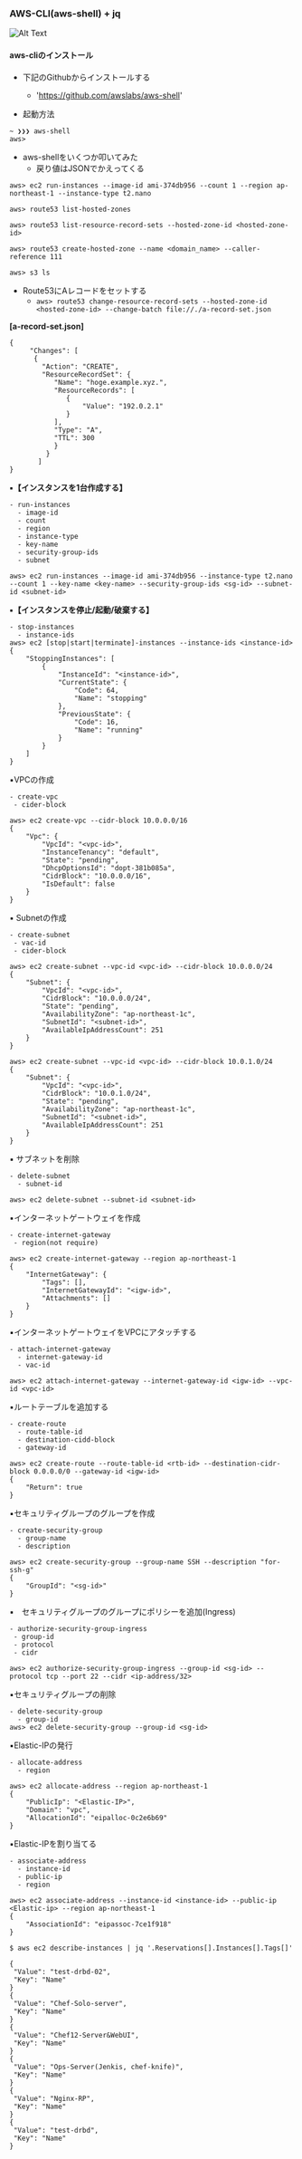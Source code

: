 ### AWS-CLI(aws-shell) + jq

![Alt Text](https://github.com/yhidetoshi/Pictures/raw/master/aws/aws-cli-image.png)

#### aws-cliのインストール
- 下記のGithubからインストールする
  - 'https://github.com/awslabs/aws-shell'


- 起動方法
```
~ ❯❯❯ aws-shell
aws>
```

- aws-shellをいくつか叩いてみた
  - 戻り値はJSONでかえってくる

```
aws> ec2 run-instances --image-id ami-374db956 --count 1 --region ap-northeast-1 --instance-type t2.nano

aws> route53 list-hosted-zones

aws> route53 list-resource-record-sets --hosted-zone-id <hosted-zone-id>

aws> route53 create-hosted-zone --name <domain_name> --caller-reference 111

aws> s3 ls
```

- Route53にAレコードをセットする
  - `aws> route53 change-resource-record-sets --hosted-zone-id <hosted-zone-id> --change-batch file://./a-record-set.json`

**[a-record-set.json]**
```
{
     "Changes": [
      {
        "Action": "CREATE",
        "ResourceRecordSet": {
           "Name": "hoge.example.xyz.",
           "ResourceRecords": [
              {
                  "Value": "192.0.2.1"
              }
           ],
           "Type": "A",
           "TTL": 300
           }
         }
       ]
}
```


**▪️【インスタンスを1台作成する】**
```
- run-instances
  - image-id
  - count
  - region
  - instance-type
  - key-name
  - security-group-ids
  - subnet

aws> ec2 run-instances --image-id ami-374db956 --instance-type t2.nano --count 1 --key-name <key-name> --security-group-ids <sg-id> --subnet-id <subnet-id>
```

**▪️【インスタンスを停止/起動/破棄する】**
``` 
- stop-instances
  - instance-ids
aws> ec2 [stop|start|terminate]-instances --instance-ids <instance-id>
{
    "StoppingInstances": [
        {
            "InstanceId": "<instance-id>",
            "CurrentState": {
                "Code": 64,
                "Name": "stopping"
            },
            "PreviousState": {
                "Code": 16,
                "Name": "running"
            }
        }
    ]
}
```

▪️VPCの作成
```
- create-vpc
 - cider-block
 
aws> ec2 create-vpc --cidr-block 10.0.0.0/16
{
    "Vpc": {
        "VpcId": "<vpc-id>",
        "InstanceTenancy": "default",
        "State": "pending",
        "DhcpOptionsId": "dopt-381b085a",
        "CidrBlock": "10.0.0.0/16",
        "IsDefault": false
    }
}
```


▪️ Subnetの作成
```
- create-subnet
 - vac-id
 - cider-block

aws> ec2 create-subnet --vpc-id <vpc-id> --cidr-block 10.0.0.0/24
{
    "Subnet": {
        "VpcId": "<vpc-id>",
        "CidrBlock": "10.0.0.0/24",
        "State": "pending",
        "AvailabilityZone": "ap-northeast-1c",
        "SubnetId": "<subnet-id>",
        "AvailableIpAddressCount": 251
    }
}

aws> ec2 create-subnet --vpc-id <vpc-id> --cidr-block 10.0.1.0/24
{
    "Subnet": {
        "VpcId": "<vpc-id>",
        "CidrBlock": "10.0.1.0/24",
        "State": "pending",
        "AvailabilityZone": "ap-northeast-1c",
        "SubnetId": "<subnet-id>",
        "AvailableIpAddressCount": 251
    }
}
```

▪️ サブネットを削除
```
- delete-subnet
  - subnet-id

aws> ec2 delete-subnet --subnet-id <subnet-id>
```

▪️インターネットゲートウェイを作成
```
- create-internet-gateway
 - region(not require)

aws> ec2 create-internet-gateway --region ap-northeast-1
{
    "InternetGateway": {
        "Tags": [],
        "InternetGatewayId": "<igw-id>",
        "Attachments": []
    }
}
```


▪️インターネットゲートウェイをVPCにアタッチする
```
- attach-internet-gateway
  - internet-gateway-id
  - vac-id

aws> ec2 attach-internet-gateway --internet-gateway-id <igw-id> --vpc-id <vpc-id>
```


▪️ルートテーブルを追加する
```
- create-route
  - route-table-id
  - destination-cidd-block
  - gateway-id

aws> ec2 create-route --route-table-id <rtb-id> --destination-cidr-block 0.0.0.0/0 --gateway-id <igw-id>
{
    "Return": true
}
```

▪️セキュリティグループのグループを作成
```
- create-security-group
  - group-name
  - description

aws> ec2 create-security-group --group-name SSH --description "for-ssh-g"
{
    "GroupId": "<sg-id>"
}
```


▪️　セキュリティグループのグループにポリシーを追加(Ingress)
```
- authorize-security-group-ingress
 - group-id
 - protocol
 - cidr

aws> ec2 authorize-security-group-ingress --group-id <sg-id> --protocol tcp --port 22 --cidr <ip-address/32>
```

▪️セキュリティグループの削除
```
- delete-security-group
  - group-id
aws> ec2 delete-security-group --group-id <sg-id>
```

▪️Elastic-IPの発行
```
- allocate-address
  - region

aws> ec2 allocate-address --region ap-northeast-1
{
    "PublicIp": "<Elastic-IP>",
    "Domain": "vpc",
    "AllocationId": "eipalloc-0c2e6b69"
}
```

▪️Elastic-IPを割り当てる
```
- associate-address
  - instance-id
  - public-ip
  - region

aws> ec2 associate-address --instance-id <instance-id> --public-ip <Elastic-ip> --region ap-northeast-1
{
    "AssociationId": "eipassoc-7ce1f918"
}
```


 `$ aws ec2 describe-instances | jq '.Reservations[].Instances[].Tags[]'`                         
 ```
{
  "Value": "test-drbd-02",
  "Key": "Name"
}
{
  "Value": "Chef-Solo-server",
  "Key": "Name"
}
{
  "Value": "Chef12-Server&WebUI",
  "Key": "Name"
}
{
  "Value": "Ops-Server(Jenkis, chef-knife)",
  "Key": "Name"
}
{
  "Value": "Nginx-RP",
  "Key": "Name"
}
{
  "Value": "test-drbd",
  "Key": "Name"
}
```
